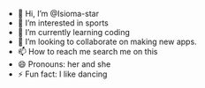 - 👋 Hi, I’m @Isioma-star
- 👀 I’m interested in sports
- 🌱 I’m currently learning coding
- 💞️ I’m looking to collaborate on making new apps.
- 📫 How to reach me search me on this
- 😄 Pronouns: her and she
- ⚡ Fun fact: I like dancing

<!---
Isioma-star/Isioma-star is a ✨ special ✨ repository because its `README.md` (this file) appears on your GitHub profile.
You can click the Preview link to take a look at your changes.
--->
